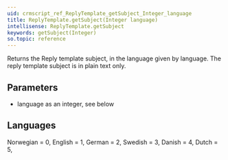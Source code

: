 ```yaml
---
uid: crmscript_ref_ReplyTemplate_getSubject_Integer_language
title: ReplyTemplate.getSubject(Integer language)
intellisense: ReplyTemplate.getSubject
keywords: getSubject(Integer)
so.topic: reference
---
```



Returns the Reply template subject, in the language given by language. The reply template subject is in plain text only.




## Parameters


 - language as an integer, see below




## Languages

Norwegian = 0,
English = 1,
German = 2,
Swedish = 3,
Danish = 4,
Dutch = 5,


